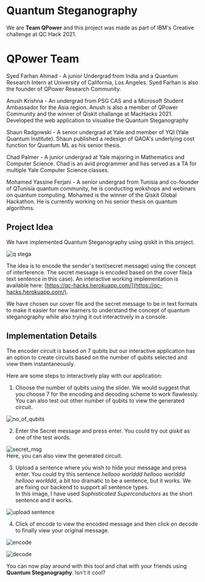 # Quantum Steganography

We are **Team QPower** and this project was made as part of IBM's Creative challenge at QC Hack 2021.

# QPower Team
Syed Farhan Ahmad - A junior Undergrad from India and a Quantum Research Intern at University of California, Los Angeles. Syed Farhan is also the founder of QPower Research Community.

Anush Krishna - An undergrad from PSG CAS and a Microsoft Student Ambassador for the Asia region. Anush is also a member of QPower Community and the winner of Qiskit challange at MacHacks 2021. Developed the web application to visualise the Quantum Steganography

Shaun Radgowski - A senior undergrad at Yale and member of YQI (Yale Quantum Institute). Shaun published a redesign of QAOA's underlying cost function for Quantum ML as his senior thesis.

Chad Palmer - A junior undergrad at Yale majoring in Mathematics and Computer Science. Chad is an avid programmer and has served as a TA for multiple Yale Computer Science classes.

Mohamed Yassine Ferjani - A senior undergrad from Tunisia and co-founder of QTunisia quantum community, he is conducting wokshops and webinars on quantum computing. Mohamed is the winner of the Qiskit Global Hackathon. He is currently working on his senior thesis on quantum algorithms.

## Project Idea

We have implemented Quantum Steganography using qiskit in this project.   

![q stega](qstega.png)

The idea is to encode the sender's text(secret message) using the concept of interference. The secret message is encoded based on the cover file(a text sentence in this case). An interactive working implementation is available here: [https://qc-hacks.herokuapp.com/](https://qc-hacks.herokuapp.com/). 

We have chosen our cover file and the secret message to be in text formats to make it easier for new learners to understand the concept of quantum steganography while also trying it out interactively in a console. 

## Implementation Details

The encoder circuit is based on 7 qubits but our interactive application has an option to create circuits based on the number of qubits selected and view them instantaneously.  

Here are some steps to interactively play with our application:

1. Choose the number of qubits using the slider. We would suggest that you choose 7 for the encoding and decoding scheme to work flawlessly. You can also test out other number of qubits to view the generated circuit.  

![no_of_qubits](images/no_of_qubits.png)

2. Enter the Secret message and press enter. You could try out *qiskit* as one of the test words.  

![secret_msg](images/secret_msg.png)  
Here, you can also view the generated circuit.

3. Upload a sentence where you wish to hide your message and press enter. You could try this sentence *hellooo worlddd hellooo worlddd hellooo worlddd*, a bit too dramatic to be a sentence, but it works. We are fixing our backend to support all sentence types.   
In this image, I have used *Sophisticated Superconductors* as the short sentence and it works.  


![upload sentence](images/upload_sentence.png)  

4. Click of encode to view the encoded message and then click on decode to finally view your original message.  

![encode](images/encoded_msg.png)  

![decode](images/decode.png)

You can now play around with this tool and chat with your friends using **Quantum Steganography**. Isn't it cool?



